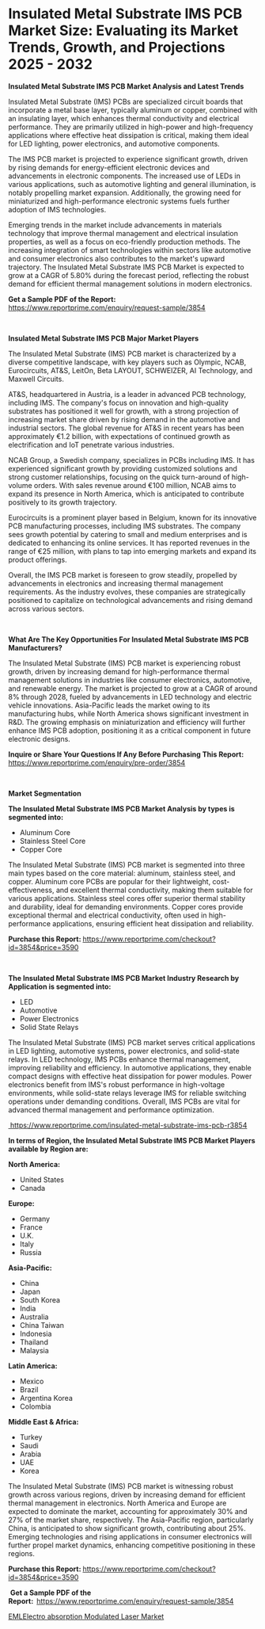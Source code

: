 <p><h1>Insulated Metal Substrate IMS PCB Market Size: Evaluating its Market Trends, Growth, and Projections 2025 - 2032</h1></p><p><strong>Insulated Metal Substrate IMS PCB Market Analysis and Latest Trends</strong></p>
<p><p>Insulated Metal Substrate (IMS) PCBs are specialized circuit boards that incorporate a metal base layer, typically aluminum or copper, combined with an insulating layer, which enhances thermal conductivity and electrical performance. They are primarily utilized in high-power and high-frequency applications where effective heat dissipation is critical, making them ideal for LED lighting, power electronics, and automotive components.</p><p>The IMS PCB market is projected to experience significant growth, driven by rising demands for energy-efficient electronic devices and advancements in electronic components. The increased use of LEDs in various applications, such as automotive lighting and general illumination, is notably propelling market expansion. Additionally, the growing need for miniaturized and high-performance electronic systems fuels further adoption of IMS technologies.</p><p>Emerging trends in the market include advancements in materials technology that improve thermal management and electrical insulation properties, as well as a focus on eco-friendly production methods. The increasing integration of smart technologies within sectors like automotive and consumer electronics also contributes to the market's upward trajectory. The Insulated Metal Substrate IMS PCB Market is expected to grow at a CAGR of 5.80% during the forecast period, reflecting the robust demand for efficient thermal management solutions in modern electronics.</p></p>
<p><strong>Get a Sample PDF of the Report:&nbsp;</strong> <a href="https://www.reportprime.com/enquiry/request-sample/3854?utm_campaign=2274&utm_medium=2&utm_source=Github&utm_content=ia&utm_term=18032025&utm_id=insulated-metal-substrate-ims-pcb">https://www.reportprime.com/enquiry/request-sample/3854</a></p>
<p>&nbsp;</p>
<p><strong>Insulated Metal Substrate IMS PCB Major Market Players</strong></p>
<p><p>The Insulated Metal Substrate (IMS) PCB market is characterized by a diverse competitive landscape, with key players such as Olympic, NCAB, Eurocircuits, AT&S, LeitOn, Beta LAYOUT, SCHWEIZER, AI Technology, and Maxwell Circuits. </p><p>AT&S, headquartered in Austria, is a leader in advanced PCB technology, including IMS. The company's focus on innovation and high-quality substrates has positioned it well for growth, with a strong projection of increasing market share driven by rising demand in the automotive and industrial sectors. The global revenue for AT&S in recent years has been approximately €1.2 billion, with expectations of continued growth as electrification and IoT penetrate various industries.</p><p>NCAB Group, a Swedish company, specializes in PCBs including IMS. It has experienced significant growth by providing customized solutions and strong customer relationships, focusing on the quick turn-around of high-volume orders. With sales revenue around €100 million, NCAB aims to expand its presence in North America, which is anticipated to contribute positively to its growth trajectory.</p><p>Eurocircuits is a prominent player based in Belgium, known for its innovative PCB manufacturing processes, including IMS substrates. The company sees growth potential by catering to small and medium enterprises and is dedicated to enhancing its online services. It has reported revenues in the range of €25 million, with plans to tap into emerging markets and expand its product offerings.</p><p>Overall, the IMS PCB market is foreseen to grow steadily, propelled by advancements in electronics and increasing thermal management requirements. As the industry evolves, these companies are strategically positioned to capitalize on technological advancements and rising demand across various sectors.</p></p>
<p>&nbsp;</p>
<p><strong>What Are The Key Opportunities For Insulated Metal Substrate IMS PCB Manufacturers?</strong></p>
<p><p>The Insulated Metal Substrate (IMS) PCB market is experiencing robust growth, driven by increasing demand for high-performance thermal management solutions in industries like consumer electronics, automotive, and renewable energy. The market is projected to grow at a CAGR of around 8% through 2028, fueled by advancements in LED technology and electric vehicle innovations. Asia-Pacific leads the market owing to its manufacturing hubs, while North America shows significant investment in R&D. The growing emphasis on miniaturization and efficiency will further enhance IMS PCB adoption, positioning it as a critical component in future electronic designs.</p></p>
<p><strong>Inquire or Share Your Questions If Any Before Purchasing This Report:</strong> <a href="https://www.reportprime.com/enquiry/pre-order/3854?utm_campaign=2274&utm_medium=2&utm_source=Github&utm_content=ia&utm_term=18032025&utm_id=insulated-metal-substrate-ims-pcb">https://www.reportprime.com/enquiry/pre-order/3854</a></p>
<p>&nbsp;</p>
<p><strong>Market Segmentation</strong></p>
<p><strong>The Insulated Metal Substrate IMS PCB Market Analysis by types is segmented into:</strong></p>
<p><ul><li>Aluminum Core</li><li>Stainless Steel Core</li><li>Copper Core</li></ul></p>
<p><p>The Insulated Metal Substrate (IMS) PCB market is segmented into three main types based on the core material: aluminum, stainless steel, and copper. Aluminum core PCBs are popular for their lightweight, cost-effectiveness, and excellent thermal conductivity, making them suitable for various applications. Stainless steel cores offer superior thermal stability and durability, ideal for demanding environments. Copper cores provide exceptional thermal and electrical conductivity, often used in high-performance applications, ensuring efficient heat dissipation and reliability.</p></p>
<p><strong>Purchase this Report:&nbsp;</strong><a href="https://www.reportprime.com/checkout?id=3854&price=3590&utm_campaign=2274&utm_medium=2&utm_source=Github&utm_content=ia&utm_term=18032025&utm_id=insulated-metal-substrate-ims-pcb">https://www.reportprime.com/checkout?id=3854&price=3590</a></p>
<p>&nbsp;</p>
<p><strong>The Insulated Metal Substrate IMS PCB Market Industry Research by Application is segmented into:</strong></p>
<p><ul><li>LED</li><li>Automotive</li><li>Power Electronics</li><li>Solid State Relays</li></ul></p>
<p><p>The Insulated Metal Substrate (IMS) PCB market serves critical applications in LED lighting, automotive systems, power electronics, and solid-state relays. In LED technology, IMS PCBs enhance thermal management, improving reliability and efficiency. In automotive applications, they enable compact designs with effective heat dissipation for power modules. Power electronics benefit from IMS's robust performance in high-voltage environments, while solid-state relays leverage IMS for reliable switching operations under demanding conditions. Overall, IMS PCBs are vital for advanced thermal management and performance optimization.</p></p>
<p><a href="https://www.reportprime.com/insulated-metal-substrate-ims-pcb-r3854?utm_campaign=2274&utm_medium=2&utm_source=Github&utm_content=ia&utm_term=18032025&utm_id=insulated-metal-substrate-ims-pcb">&nbsp;https://www.reportprime.com/insulated-metal-substrate-ims-pcb-r3854</a></p>
<p><strong>In terms of Region, the Insulated Metal Substrate IMS PCB Market Players available by Region are:</strong></p>
<p>
    <p> <strong> North America: </strong>
        <ul>
            <li>United States</li>
            <li>Canada</li>
        </ul>
        </p> 
    <p> <strong> Europe: </strong>
        <ul>
            <li>Germany</li>
            <li>France</li>
            <li>U.K.</li>
            <li>Italy</li>
            <li>Russia</li>
        </ul>
        </p> 
    <p> <strong> Asia-Pacific: </strong>
        <ul>
            <li>China</li>
            <li>Japan</li>
            <li>South Korea</li>
            <li>India</li>
            <li>Australia</li>
            <li>China Taiwan</li>
            <li>Indonesia</li>
            <li>Thailand</li>
            <li>Malaysia</li>
        </ul>
        </p> 
    <p> <strong> Latin America: </strong>
        <ul>
            <li>Mexico</li>
            <li>Brazil</li>
            <li>Argentina Korea</li>
            <li>Colombia</li>
        </ul>
        </p> 
    <p> <strong> Middle East & Africa: </strong>
        <ul>
            <li>Turkey</li>
            <li>Saudi</li>
            <li>Arabia</li>
            <li>UAE</li>
            <li>Korea</li>
        </ul>
    </p>
    </p>
<p><p>The Insulated Metal Substrate (IMS) PCB market is witnessing robust growth across various regions, driven by increasing demand for efficient thermal management in electronics. North America and Europe are expected to dominate the market, accounting for approximately 30% and 27% of the market share, respectively. The Asia-Pacific region, particularly China, is anticipated to show significant growth, contributing about 25%. Emerging technologies and rising applications in consumer electronics will further propel market dynamics, enhancing competitive positioning in these regions.</p></p>
<p><strong>Purchase this Report: </strong><a href="https://www.reportprime.com/checkout?id=3854&price=3590&utm_campaign=2274&utm_medium=2&utm_source=Github&utm_content=ia&utm_term=18032025&utm_id=insulated-metal-substrate-ims-pcb">https://www.reportprime.com/checkout?id=3854&price=3590</a></p>
<p>&nbsp;<strong>Get a Sample PDF of the Report:&nbsp;&nbsp;</strong><a href="https://www.reportprime.com/enquiry/request-sample/3854?utm_campaign=2274&utm_medium=2&utm_source=Github&utm_content=ia&utm_term=18032025&utm_id=insulated-metal-substrate-ims-pcb">https://www.reportprime.com/enquiry/request-sample/3854</a></p>
<p><strong></strong></p>
<p><p><a href="https://github.com/tamvrosiya/Market-Research-Report-List-6/blob/main/emlelectro-absorption-modulated-laser-market.md?utm_campaign=2274&utm_medium=2&utm_source=Github&utm_content=ia&utm_term=18032025&utm_id=insulated-metal-substrate-ims-pcb">EMLElectro absorption Modulated Laser Market</a></p></p>